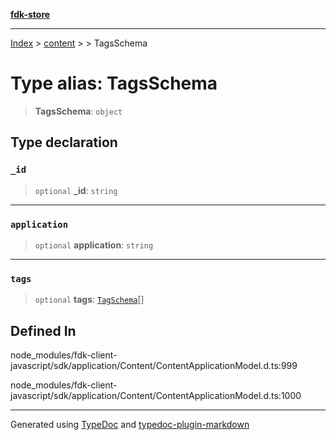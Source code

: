 [**fdk-store**](../../../README.md)
***

[Index](../../../API.md) > [content](../../README.md) > [<internal>](../README.md) > TagsSchema

# Type alias: TagsSchema

> **TagsSchema**: `object`

## Type declaration

### `_id`

> `optional` **\_id**: `string`

***

### `application`

> `optional` **application**: `string`

***

### `tags`

> `optional` **tags**: [`TagSchema`](type-alias.TagSchema.md)[]

## Defined In

node\_modules/fdk-client-javascript/sdk/application/Content/ContentApplicationModel.d.ts:999

node\_modules/fdk-client-javascript/sdk/application/Content/ContentApplicationModel.d.ts:1000

***
Generated using [TypeDoc](https://typedoc.org/) and [typedoc-plugin-markdown](https://www.npmjs.com/package/typedoc-plugin-markdown)
